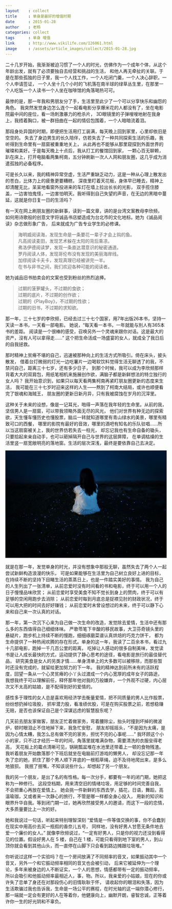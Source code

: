 ```yaml
---
layout    : collect
title     : 单身是最好的增值时期
date      : 2015-01-28
author    : 老杨
categories: collect
tags      : 单身 增值
link      : http://www.vikilife.com/126061.html
image     : /assets/article_images/collect/2015-01-28.jpg
---
```



二十几岁开始，我渐渐被迫习惯了一个人的时光，仿佛作为一个成年个体，从这个年龄出发，就有了必须要独自去经营和挑战的生活，
和他人再无牵扯的关联。于是在那些孤独的日子里，我一个人找工作，一个人吃闭门羹，一个人决心辞职，一个人申请签证，
一个人坐十几个小时的飞机落在南半球的绿草丛生里，在那里一个人吃饭一个人读书一个人坐在咖啡馆的角落喝热可可。


最惨的是，那一年我和男朋友分了手，生活里至此少了一个可以分享快乐和幽怨的角色。
我突然发觉身边怎么连个一起看电影分享爆米花的人都没有了，坐在电影院最中间的座位，看一场刺激暴力的枪杀片， 3D眼镜里的子弹嗖嗖地射在我身上，我捂着胸口，被一群扭曲在一起的情侣包围着，一个人暗暗流着泪。


那段身处异国的时期，即便把生活用打工装满，每天晚上回到家里，心里却依旧是空空的。
失去了身边男生的长久陪伴，仿若失去了一种共同探索生活的乐趣，我听得到生命里有一扇窗被重重地关上，
从此再也不能够从那里窥探到外面世界的璀璨和美好。于是每天晚上十点后，我从打工的餐馆回到家，
一颗心百无聊赖，趴在床上，打开电脑看两集柯南，五分钟刷新一次人人网和朋友圈，这几乎成为消遣孤独的必备程序。


可是长久以来，我的精神异常空虚，生活严重缺乏动力，这是一种从心理上散发出的苍白，比体力上的疲惫更要糟糕，
深夜里盯着天花板，身体早已睡去，精神上却清醒无比，呆呆地看窗外投进来的车灯在墙上拉出长长的光影，
双手揽住膝盖，一边害怕鬼怪，一边害怕明天。我听得到自己失望的声音，在无边的黑暗中蔓延，这就是你日复一日的生活吗？


有一天在网上刷朋友圈的新鲜事，读到一篇文章，讲的是台湾文案教母李欣频，
如何用诗歌般的创意文字将诚品书店塑造成为台北市的文化地标。她为《诚品阅读》杂志做形象广告，
后来就成为广告专业学生的必修课。

  > 海明威阅读海，发现生命是一条要花一辈子才会上钩的鱼。  
  > 凡高阅读麦田，发现艺术躲在太阳的背后乘凉。  
  > 弗洛伊德阅读梦，发现一条直达潜意识的秘密通道。  
  > 罗丹阅读人体，发现哥伦布没有发现的美丽海岸线。  
  > 加缪阅读卡夫卡，发现真理已经被讲完一半。  
  > 在书与非书之间，我们欢迎各种可能的阅读者。  

她为诚品旧书拍卖会的文案也受到粉丝的热烈追捧。

  > 过期的菠萝罐头，不过期的食欲；  
  > 过期的底片，不过期的创作欲；  
  > 过期的《PlayBoy》，不过期的性欲；  
  > 过期的旧书，不过期的求知欲。

那一年，三十七岁的李欣频，已经去过三十七个国家，用7年出版26本书，坚持一天读一本书，一天看一部电影。
她说，“每天看一本书，一年就能与別人有365本书的差距。
阅读是一个很棒的感受，召唤另外一个灵魂来跟你对话。这是最大的资产，沒有人可以拿得走……”
这个把生命活成一场盛宴的女人，就成全了我日后的自我拯救。


那时精神上贫瘠不堪的自己，迅速被那种向上的生活方式所吸引。倚在床头，披头散发，
借着台灯微弱的灯光一边吃薯片一边喝软饮料觉得生活无聊透了的我，不禁问自己，距离三十七岁，还有多少日子，
到那个时候，我可以成为李欣频那样背着大大的双肩包，用纸笔相机来施展创作欲，满脑子都是新鲜想法的特立独行的女人吗？
我开始意识到，如果只以每天看两集柯南再紧盯朋友圈更新的态度来生活，
我可能在三十七岁时迎来这样的人生——熬到了柯南大结局，或许也顺便看完了银魂和海贼王，
朋友圈的更新日新月异，只有我被腐蚀在岁月的沉滓里。


这种关于未来的设想，像是一记耳光，啪得一声落在我年轻的生命里。从前的我，坚信男人是一扇窗，可以带我领略外面无尽的风光，
他们对世界有种无边的探索欲，天生懂车懂历史也懂股票，脑瓜一转就知道哪里有青山绿水的美景，哪里有精致可口的西餐，
哪里的影院有最好的音效，哪里的酒吧有知名的乐队驻唱……所以当这扇窗被关上，我的世界仿若失去一柱光，
却忘记我也有生命自备的锄头，只要拾起来亲自动手，也可以砸掉隔开自己与世界的这层屏障，
在单调枯燥的生活里竖一扇宽敞明亮的落地窗。生活的层次深浅，最终是要依靠自己去决定。

![](/assets/article_images/collect/2015-01-28-1.jpg)


就是在那一年，发觉单身的时光，并没有想象中那般无聊，虽然失去了两个人一起尝试新鲜构造浪漫的快乐，
可是如果能够在生活里为自己树立良好上进的目标，在持续不断的坚持下目睹生活的蒸蒸日上，也是一件踏实美好的事情。
我为自己的人生列出了一张清单，从前恋爱时没有时间看的书和电影，终于可以用一个人的日子慢慢品味欣赏；
从前恋爱时享受美食不知不觉长到身上的赘肉，终于可以有足够的空闲用跑步去消除；
从前恋爱时每到月底总是捉襟见肘的财政状况，终于可以用大把的时间去好好赚钱；
从前恋爱时未曾设想过的未来，终于可以静下心来和自己来一次认真的对话。


那一年，第一次沉下心来为自己做一次生命的改造，发觉除去爱情，生活中还有那么多的东西值得自己细细体味。
严歌苓笔下辛酸的移民故事，大卫芬奇镜头里的悬疑片，跑步机上持续不断的慢跑，细细琢磨菜谱认真烘焙的巧克力饼干，
都为生命提供了一种热闹欢腾的存在形式。单身的这一年，我读了二百余本书，看过九十几部电影，跑掉一千几百公里的距离，
吃掉让人感动的很多自制美味，发觉读书是让人成长最快的方式，运动提供了静心思考的途径，看电影是旅行的最佳替代品，
研究美食是女人的另类才情……单身清单上的大多数可以被移除，而那些暂时还没有完成的，就留给更加努力的下一年。
我的精神达到前所未有的活跃程度，回望一条从一个心灵贫瘠的小丫头过渡成一个内心宽厚的成年女子的路途，
我想我终于可以理解前任，释怀那年他对我的万般嫌弃，一个外观不过硬，内心层次又不太高的姑娘，是不配得到好的爱情的。


感性多于理性的女人总是喜欢用经济学去衡量爱情，把不同质量的男人比作股票，纷纷想扔掉垃圾股，
抓牢潜力股，看准绩优股，可是在购买股票之前，若想稳赚无赔，是否也该保证自己是个深谋远虑的智慧股东呢？


几天前去朋友家做客，朋友正忙着做家务，弯着腰除尘，抬头时撞到坏掉的微波炉，顿时眼泪止不住地掉下来，我急忙安慰，
朋友却摇摇头，“不是因为太痛，是因为心情太糟，我怎么总有做不完的家务，担忧不完的心事呢……”
我环顾这个小小的家，只不过才经历一年的时间，角落里就堆满杂物，需要清洗的衣服垒得老高，
天花板上的霉点清晰可见，锅碗瓢盆堆在水池里还带着上一顿的食物残渣。我听着朋友开始数落那个下班后就坐在电脑前打游戏的懒男人，
却没忘记那一年失了恋的她，抓住了那个男人顺下井底的一根稻草绳，迫不及待地爬出来，是多么地狼狈。
我抿了抿嘴，不知该说些什么，却想起了另一个朋友。


我的另一个朋友，是出了名的有性格。每一次分手，都要有一年的闭门期，她把这称为一种修行。
这段空档期，用来清空旧的情绪垃圾，用足够的时间完善自我，不会把重心再放在爱情上。
她会挑一件新鲜的东西去学，插花，日语，舞蹈，高温瑜珈，又或者来一次静心的旅行，不管是哪一样都全身心投入，
用新的知识和眼界升华自我。等到闭门期一过，她再欣然接受男人的邀请，而这下一段的恋情，大多质量要比上一次的好。


她和我说过一句话，听起来特别理智深刻 “爱情是一件等值交换的事，你不会蠢到在现实中用高价去买一瓶假的香奈儿五号，
同样地，没有好男人甘愿无条件地去爱一个廉价的女人。”
就像李欣频说过，“一定有好男人，只是你的视力还没到看得见的位置。假设好男人在 5 楼，自己在 1 楼，可能只看得到地下室的男人，到山顶你就会看到其他山头，而一直停在山脚下只会看到路边摊跟垃圾堆。”


你听说过这样一个实验吗？在一个房间放满了不同频率的音叉，如果振动其中一个音叉，另外一个和它振动频率相同的音叉也会被引动，
后来它被延伸为一个理论，多年来被身边的人不断证实，一个人的思想，情感都带有一定的振动频率，
所以会吸引和他振动频率最相近人，事，物。所以，我亲爱的小姑娘，现在的你或许失了恋单了身还在对那段伤心的旧情耿耿于怀，
请收起你的眼泪和失落，因为生活欺骗过我也告诉我，生命是一场公平的赛程，在时光轴的这一端你潜心修行，
那一端就一定会有更好的人在等着你，他健康向上，幽默开朗，睿智忠诚，正等着许你一生的好光阴和不辜负。
